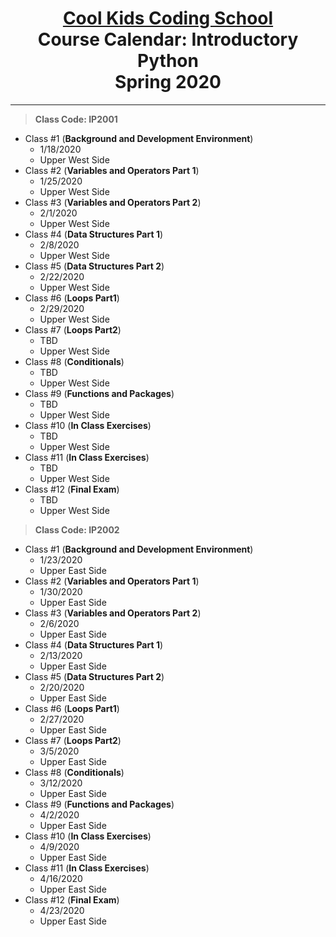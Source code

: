 # <center>[**Cool Kids Coding School**](http://www.coolkidscodingschool.com)<br>Course Calendar: **Introductory Python**<br>  Spring 2020
---
> **Class Code: IP2001**
+ Class #1 (**Background and Development Environment**)
  + 1/18/2020
  + Upper West Side
+ Class #2 (**Variables and Operators Part 1**)
  + 1/25/2020
  + Upper West Side
+ Class #3 (**Variables and Operators Part 2**)
  + 2/1/2020
  + Upper West Side
+ Class #4 (**Data Structures Part 1**)
  + 2/8/2020
  + Upper West Side
+ Class #5 (**Data Structures Part 2**)
  + 2/22/2020
  + Upper West Side
+ Class #6 (**Loops Part1**)
  + 2/29/2020
  + Upper West Side
+ Class #7 (**Loops Part2**)
  + TBD
  + Upper West Side
+ Class #8 (**Conditionals**)
  + TBD
  + Upper West Side
+ Class #9 (**Functions and Packages**)
  + TBD
  + Upper West Side
+ Class #10 (**In Class Exercises**)
  + TBD
  + Upper West Side
+ Class #11 (**In Class Exercises**)
  + TBD
  + Upper West Side
+ Class #12 (**Final Exam**)
  + TBD
  + Upper West Side

> **Class Code: IP2002**
+ Class #1 (**Background and Development Environment**)
  + 1/23/2020
  + Upper East Side
+ Class #2 (**Variables and Operators Part 1**)
  + 1/30/2020
  + Upper East Side
+ Class #3 (**Variables and Operators Part 2**)
  + 2/6/2020
  + Upper East Side
+ Class #4 (**Data Structures Part 1**)
  + 2/13/2020
  + Upper East Side
+ Class #5 (**Data Structures Part 2**)
  + 2/20/2020
  + Upper East Side
+ Class #6 (**Loops Part1**)
  + 2/27/2020
  + Upper East Side
+ Class #7 (**Loops Part2**)
  + 3/5/2020
  + Upper East Side
+ Class #8 (**Conditionals**)
  + 3/12/2020
  + Upper East Side
+ Class #9 (**Functions and Packages**)
  + 4/2/2020
  + Upper East Side
+ Class #10 (**In Class Exercises**)
  + 4/9/2020
  + Upper East Side
+ Class #11 (**In Class Exercises**)
  + 4/16/2020
  + Upper East Side
+ Class #12 (**Final Exam**)
  + 4/23/2020
  + Upper East Side
